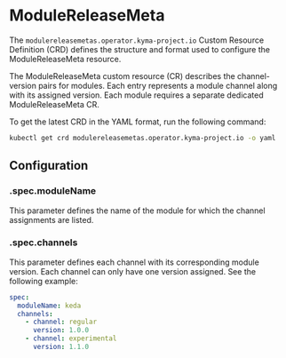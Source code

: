 # ModuleReleaseMeta 

The `modulereleasemetas.operator.kyma-project.io` Custom Resource Definition (CRD) defines the structure and format used to configure the ModuleReleaseMeta resource.

The ModuleReleaseMeta custom resource (CR) describes the channel-version pairs for modules. Each entry represents a module channel along with its assigned version. Each module requires a separate dedicated ModuleReleaseMeta CR.

To get the latest CRD in the YAML format, run the following command:

```bash
kubectl get crd modulereleasemetas.operator.kyma-project.io -o yaml
```

## Configuration

### **.spec.moduleName**

This parameter defines the name of the module for which the channel assignments are listed.

### **.spec.channels**

This parameter defines each channel with its corresponding module version. Each channel can only have one version assigned.
See the following example:

```yaml
spec:
  moduleName: keda
  channels:
    - channel: regular
      version: 1.0.0
    - channel: experimental
      version: 1.1.0
```

